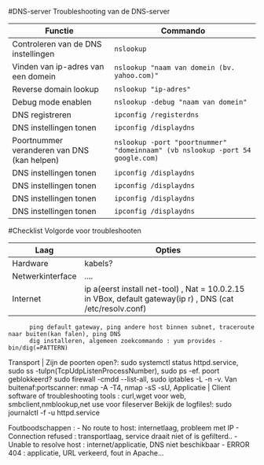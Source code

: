 #DNS-server
Troubleshooting van de DNS-server
 
 Functie| Commando
 ----------| -------------------
 Controleren van de DNS instellingen | ```nslookup```
 Vinden van ip-adres van een domein | ```nslookup "naam van domein (bv. yahoo.com)"```
 Reverse domain lookup | ```nslookup "ip-adres"```
 Debug mode enablen | ```nslookup -debug "naam van domein"```
 DNS registreren | ```ipconfig /registerdns```
 DNS instellingen tonen | ```ipconfig /displaydns```
 Poortnummer veranderen van DNS (kan helpen) | ```nslookup -port "poortnummer" "domeinnaam" (vb nslookup -port 54 google.com)```
 DNS instellingen tonen | ```ipconfig /displaydns```
  DNS instellingen tonen | ```ipconfig /displaydns```
   DNS instellingen tonen | ```ipconfig /displaydns```
    DNS instellingen tonen | ```ipconfig /displaydns```
 
 
 
 
 
 
 
 
 
 
#Checklist
Volgorde voor troubleshooten

Laag | Opties
-----------|----------
Hardware | kabels?
Netwerkinterface | ....
Internet | ip a(eerst install net-tool) , Nat = 10.0.2.15 in VBox, default gateway(ip r) , DNS (cat /etc/resolv.conf) 
          ping default gateway, ping andere host binnen subnet, traceroute naar buiten(kan falen), ping DNS
          dig installeren, algemeen zoekcommando : yum provides -bin/dig(=PATTERN)
Transport | Zijn de poorten open?: sudo systemctl status httpd.service, sudo ss -tulpn(TcpUdpListenProcessNumber), 
            sudo ps -ef. poort geblokkeerd? sudo firewall -cmdd --list-all, sudo iptables -L -n -v.
            Van buitenaf:portscanner: nmap -A -T4, nmap -sS -sU, 
Applicatie | Client software of troubleshooting tools : curl,wget voor web, smbclient,nmblookup,net use voor fileserver
             Bekijk de logfiles!: sudo journalctl -f -u httpd.service
             
             
             
           
Foutboodschappen : - No route to host: internetlaag, probleem met IP
                   - Connection refused : transportlaag, service draait niet of is gefilterd..
                   - Unable to resolve host : internet/applicatie, DNS niet beschikbaar
                   - ERROR 404 : applicatie, URL verkeerd, fout in Apache...

    
    

